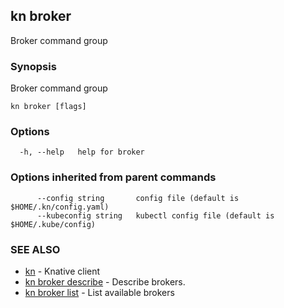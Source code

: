 ## kn broker

Broker command group

### Synopsis

Broker command group

```
kn broker [flags]
```

### Options

```
  -h, --help   help for broker
```

### Options inherited from parent commands

```
      --config string       config file (default is $HOME/.kn/config.yaml)
      --kubeconfig string   kubectl config file (default is $HOME/.kube/config)
```

### SEE ALSO

* [kn](kn.md)	 - Knative client
* [kn broker describe](kn_broker_describe.md)	 - Describe brokers.
* [kn broker list](kn_broker_list.md)	 - List available brokers

